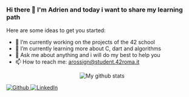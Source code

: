 ### Hi there 👋 I'm Adrien and today i want to share my learning path 

Here are some ideas to get you started:

- 🔭 I’m currently working on the projects  of the 42 school
- 🌱 I’m currently learning more about C, dart and algorithms
- 💬 Ask me about anything and i will do my best to help you
- 📫 How to reach me: arossign@student.42roma.it

<p align="center">
	<img align="center" src="https://github-readme-stats.vercel.app/api/top-langs/?username=adrossig&layout=compact&theme=vue&langs_count=6" alt="My github stats"/>
</p>
<p>
	<a href="https://github.com/adrossig" target="_blank"><img alt="Github" src="https://img.shields.io/badge/GitHub-%2312100E.svg?&style=for-the-badge&logo=Github&logoColor=white"/>
	<a href="https://www.linkedin.com/in/adrien-rossignol/" target="_blank"><img alt="LinkedIn" src="https://img.shields.io/badge/linkedin-%230077B5.svg?&style=for-the-badge&logo=linkedin&logoColor=white"/>
</p>
